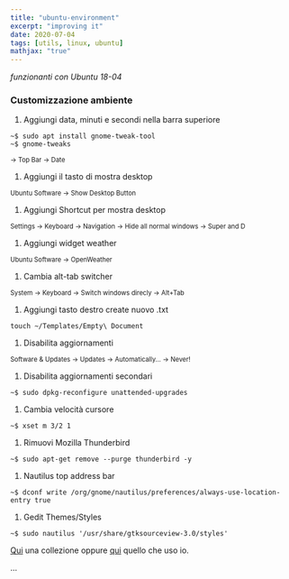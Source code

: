 ```yaml
---
title: "ubuntu-environment"
excerpt: "improving it"
date: 2020-07-04
tags: [utils, linux, ubuntu]
mathjax: "true"
---
```


*funzionanti con Ubuntu 18-04*  

### Customizzazione ambiente
1. Aggiungi data, minuti e secondi nella barra superiore  
```console
~$ sudo apt install gnome-tweak-tool
~$ gnome-tweaks
```
<span style="font-size: 3mm">
→ Top Bar → Date</span>

1. Aggiungi il tasto di mostra desktop  
<span style="font-size: 3mm">
Ubuntu Software → Show Desktop Button
</span>

1. Aggiungi Shortcut per mostra desktop  
<span style="font-size: 3mm">
Settings → Keyboard → Navigation → Hide all normal windows → Super and D
</span>

1. Aggiungi widget weather  
<span style="font-size: 3mm">
Ubuntu Software → OpenWeather
</span>

1. Cambia alt-tab switcher  
<span style="font-size: 3mm">
System →  Keyboard → Switch windows direcly → Alt+Tab
</span>

1. Aggiungi tasto destro create nuovo .txt  
```console
touch ~/Templates/Empty\ Document
```

1. Disabilita aggiornamenti  
<span style="font-size: 3mm">
Software & Updates →  Updates → Automatically... → Never!
</span>

1. Disabilita aggiornamenti secondari  
```console
~$ sudo dpkg-reconfigure unattended-upgrades
```

1. Cambia velocità cursore  
```console
~$ xset m 3/2 1
```

1. Rimuovi Mozilla Thunderbird  
```console
~$ sudo apt-get remove --purge thunderbird -y
```

1. Nautilus top address bar  
```console
~$ dconf write /org/gnome/nautilus/preferences/always-use-location-entry true
```

1. Gedit Themes/Styles  
```console
~$ sudo nautilus '/usr/share/gtksourceview-3.0/styles'
```
[Qui](https://github.com/AlbGri/AlbGri.github.io/raw/master/assets/files/gedit_themes.zip) una collezione oppure [qui](https://raw.githubusercontent.com/AlbGri/AlbGri.github.io/master/assets/files/alb_gedit_theme.xml) quello che uso io.













...
